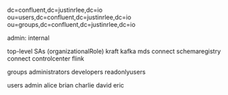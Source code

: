 dc=confluent,dc=justinrlee,dc=io
ou=users,dc=confluent,dc=justinrlee,dc=io
ou=groups,dc=confluent,dc=justinrlee,dc=io

admin: internal

top-level SAs (organizationalRole)
kraft
kafka
mds
connect
schemaregistry
connect
controlcenter
flink

groups
administrators
developers
readonlyusers

users
admin
alice
brian
charlie
david
eric